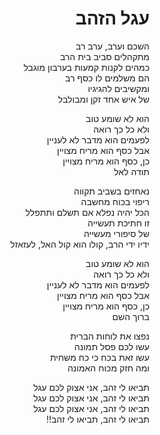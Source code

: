 <div dir="rtl">

# עגל הזהב

השכם וערב, ערב רב  
מתקהלים סביב בית הרב  
כמהים לקנות קמעות בערבון מוגבל  
הם משלמים לו כסף רב  
ומקשיבים להגיגיו  
של איש אחד זקן ומבולבל  


הוא לא שומע טוב  
ולא כל כך רואה  
לפעמים הוא מדבר לא לעניין  
אבל כסף הוא מריח מצויין  
כן, כסף הוא מריח מצויין  
תודה לאל  

נאחזים בשביב תקווה  
ריפוי בכוח מחשבה  
הכל יהיה נפלא אם תשלם ותתפלל  
זו חתיכת תעשייה  
של סיפורי מעשייה  
ידיו ידי הרב, קולו הוא קול האל, לעזאזל  

הוא לא שומע טוב  
ולא כל כך רואה  
לפעמים הוא מדבר לא לעניין  
אבל כסף הוא מריח מצויין  
כן, כסף הוא מריח מצויין  
ברוך השם  

נפצו את לוחות הברית  
עשו לכם פסל תמונה  
עשו זאת בכח כי כח משחית   
ומה חזק מכוח האמונה  


תביאו לי זהב, אני אצוק לכם עגל  
תביאו לי זהב, אני אצוק לכם עגל  
תביאו לי זהב, אני אצוק לכם עגל  
תביאו לי זהב, תביאו לי זהב!!  
